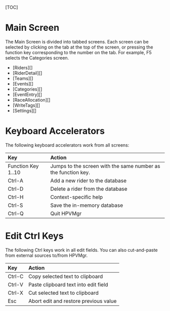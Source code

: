 [TOC]

# Main Screen
The Main Screen is divided into tabbed screens.  Each screen can be selected by clicking on the tab at the top of the screen, or pressing the function key corresponding to the number on the tab.  For example, F5 selects the Categories screen.

* [Riders][]
* [RiderDetail][]
* [Teams][]
* [Events][]
* [Categories][]
* [EventEntry][]
* [RaceAllocation][]
* [WriteTags][]
* [Settings][]

# Keyboard Accelerators

The following keyboard accelerators work from all screens:

Key|Action
:--|:-----
Function Key 1..10|Jumps to the screen with the same number as the function key.
Ctrl-A|Add a new rider to the database
Ctrl-D|Delete a rider from the database
Ctrl-H|Context-specific help
Ctrl-S|Save the in-memory database
Ctrl-Q|Quit HPVMgr

# Edit Ctrl Keys

The following Ctrl keys work in all edit fields.  You can also cut-and-paste from external sources to/from HPVMgr.

Key|Action
:--|:-----
Ctrl-C|Copy selected text to clipboard
Ctrl-V|Paste clipboard text into edit field
Ctrl-X|Cut selected text to clipboard
Esc|Abort edit and restore previous value
